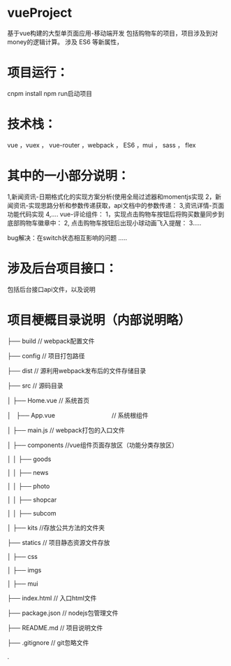 # vueProject
基于vue构建的大型单页面应用-移动端开发
包括购物车的项目，项目涉及到对money的逻辑计算。
涉及 ES6 等新属性，

# 项目运行：
cnpm install
npm run启动项目

# 技术栈：
vue ，vuex ， vue-router ，webpack ， ES6 ，mui ， sass ， flex 

# 其中的一小部分说明：

1,新闻资讯-日期格式化的实现方案分析(使用全局过滤器和momentjs实现
2，新闻资讯-实现思路分析和参数传递获取，api文档中的参数传递：
3,资讯详情-页面功能代码实现
4,....
vue-评论组件：
1，实现点击购物车按钮后将购买数量同步到底部购物车徽章中：
2, 点击购物车按钮后出现小球动画飞入提醒：
3.....

bug解决：在switch状态相互影响的问题
.....

# 涉及后台项目接口：
包括后台接口api文件，以及说明

# 项目梗概目录说明（内部说明略）

├── build                                       // webpack配置文件

├── config                                      // 项目打包路径

├── dist                                        // 源利用webpack发布后的文件存储目录

├── src                                         // 源码目录

│   ├── Home.vue                                // 系统首页

│   ├── App.vue                                 // 系统根组件

│   ├── main.js                                 // webpack打包的入口文件

│   ├── components                              //vue组件页面存放区（功能分类存放区）

│   │   ├── goods      

│   │   ├── news

│   │   ├── photo

│   │   ├── shopcar      

│   │   ├── subcom       

│   ├── kits                                      //存放公共方法的文件夹

├── statics                                       // 项目静态资源文件存放

│   ├── css       

│   ├── imgs   

│   ├── mui   

├── index.html                                    // 入口html文件

├── package.json                                  // nodejs包管理文件

├── README.md                                     // 项目说明文件

├── .gitignore                                    // git忽略文件

.

